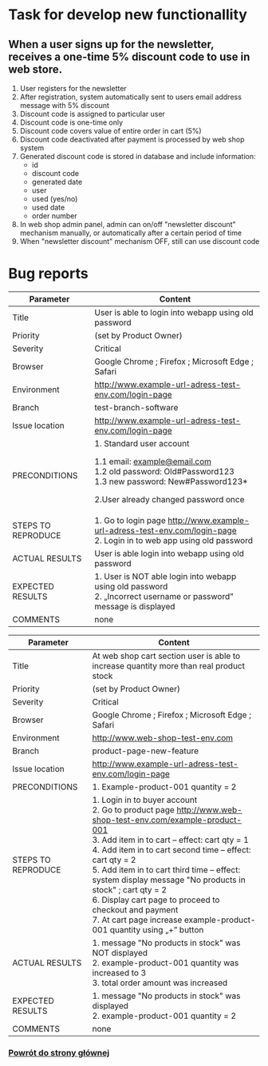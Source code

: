 # Task for develop new functionallity

## When a user signs up for the newsletter, receives a one-time 5% discount code to use in web store.

1. User registers for the newsletter
2. After registration, system automatically sent to users email address message with 5% discount
3. Discount code is assigned to particular user
4. Discount code is one-time only
5. Discount code covers value of entire order in cart (5%)
6. Discount code deactivated after payment is processed by web shop system
7. Generated discount code is stored in database and include information:
    * id
    * discount code
    * generated date
    * user
    * used (yes/no)
    * used date
    * order number
8. In web shop admin panel, admin can on/off "newsletter discount" mechanism manually, or automatically after a certain
   period of time
9. When "newsletter discount" mechanism OFF, still can use discount code

# Bug reports

| Parameter          | Content                                                                                                                                                                               |
|--------------------|---------------------------------------------------------------------------------------------------------------------------------------------------------------------------------------|	
| Title              | User is able to login into webapp using old password                                                                                                                                  |
| Priority           | 	(set by Product Owner)                                                                                                                                                               |
| Severity	          | Critical                                                                                                                                                                              |
| Browser	           | Google Chrome ; Firefox ; Microsoft Edge ; Safari                                                                                                                                     |
| Environment        | 	http://www.example-url-adress-test-env.com/login-page                                                                                                                                |
| Branch	            | test-branch-software                                                                                                                                                                  |
| Issue location     | 	http://www.example-url-adress-test-env.com/login-page                                                                                                                                |
| PRECONDITIONS	     | 1.	Standard user account<br/><p>1.1 email: example@email.com<br/>1.2 old password: Old#Password123<br/>1.3 new password: New#Password123*<br/><p>2.User already changed password once |
| STEPS TO REPRODUCE | 1.	Go to login page http://www.example-url-adress-test-env.com/login-page <br/>2. Login in to web app using old password                                                              |
| ACTUAL RESULTS     | User is able login into webapp using old password                                                                                                                                     |
| EXPECTED RESULTS   | 1. User is  NOT able login into webapp using old password<br/>2. „Incorrect username or password” message is displayed                                                                |
| COMMENTS           | none                                                                                                                                                                                  |

| Parameter          | Content                                                                                                                                                                                                                                                                                                                                                                                                                                                                         |
|--------------------|---------------------------------------------------------------------------------------------------------------------------------------------------------------------------------------------------------------------------------------------------------------------------------------------------------------------------------------------------------------------------------------------------------------------------------------------------------------------------------|	
| Title              | At web shop cart section user is able to increase quantity more than real product stock                                                                                                                                                                                                                                                                                                                                                                                         |
| Priority           | 	(set by Product Owner)                                                                                                                                                                                                                                                                                                                                                                                                                                                         |
| Severity	          | Critical                                                                                                                                                                                                                                                                                                                                                                                                                                                                        |
| Browser	           | Google Chrome ; Firefox ; Microsoft Edge ; Safari                                                                                                                                                                                                                                                                                                                                                                                                                               |
| Environment        | 	http://www.web-shop-test-env.com                                                                                                                                                                                                                                                                                                                                                                                                                                               |
| Branch	            | product-page-new-feature                                                                                                                                                                                                                                                                                                                                                                                                                                                        |
| Issue location     | 	http://www.example-url-adress-test-env.com/login-page                                                                                                                                                                                                                                                                                                                                                                                                                          |
| PRECONDITIONS	     | 1.	Example-product-001 quantity = 2                                                                                                                                                                                                                                                                                                                                                                                                                                             |
| STEPS TO REPRODUCE | 1. Login in to buyer account<br/>2. Go to product page http://www.web-shop-test-env.com/example-product-001<br/>3. Add item in to cart – effect: cart qty = 1<br/>4. Add item in to cart second time – effect: cart qty = 2<br/>5. Add item in to cart third time – effect: system display message "No products in stock" ; cart qty = 2<br/>6. Display cart page to proceed to checkout and payment<br/>7. At cart page increase example-product-001 quantity using „+” button | 
| ACTUAL RESULTS     | 1. message  "No products in stock" was NOT displayed<br/>2. example-product-001 quantity was increased to 3<br/> 3. total order amount was increased                                                                                                                                                                                                                                                                                                                            |
| EXPECTED RESULTS   | 1. message  "No products in stock"  was displayed<br/>2. example-product-001 quantity = 2                                                                                                                                                                                                                                                                                                                                                                                       |
| COMMENTS           | none                                                                                                                                                                                                                                                                                                                                                                                                                                                                            |

### [Powrót do strony głównej](../README.md)